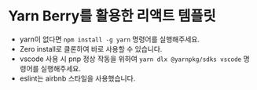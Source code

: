 # Yarn Berry를 활용한 리액트 템플릿

- yarn이 없다면 `npm install -g yarn` 명령어를 실행해주세요.
- Zero install로 클론하여 바로 사용할 수 있습니다.
- vscode 사용 시 pnp 정상 작동을 위하여 `yarn dlx @yarnpkg/sdks vscode` 명령어를 실행해주세요.
- eslint는 airbnb 스타일을 사용했습니다.
